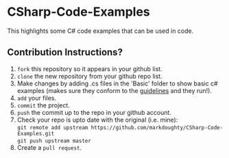 # CSharp-Code-Examples
This highlights some C# code examples that can be used in code.

## Contribution Instructions?
1. `fork` this repository so it appears in your github list.
2. `clone` the new repository from your github repo list.
3. Make changes by adding .cs files in the 'Basic' folder to show basic c# examples (makes sure they conform to the [guidelines](../master/CSharp-Code-Examples/GUIDELINES.md) and they run!).
4. `add` your files.
5. `commit` the project.
6. `push` the commit up to the repo in your github account.
7. Check your repo is upto date with the original (i.e. mine):  
   `git remote add upstream https://github.com/markdoughty/CSharp-Code-Examples.git`  
   `git push upstream master`
8. Create a `pull request`.
